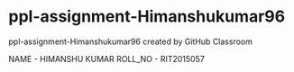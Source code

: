 # ppl-assignment-Himanshukumar96
ppl-assignment-Himanshukumar96 created by GitHub Classroom

NAME - HIMANSHU KUMAR
ROLL_NO - RIT2015057
